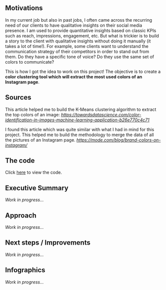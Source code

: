 Motivations
-------

In my current job but also in past jobs, I often came across the recurring need of our clients to have qualitative insights on their social media presence.
I am used to provide quantitative insights based on classic KPIs such as reach, impressions, engagement, etc. But what is trickier is to build a story to the client
with qualitative insights without doing it manually (it takes a lot of time!). For example, some clients want to understand the communication strategy of their
competitors in order to stand out from them. Do they have a specific tone of voice? Do they use the same set of colors to communicate?

This is how I got the idea to work on this project! The objective is to create a **color clustering tool which will extract the most used colors of an Instagram page**.

Sources
-------

This article helped me to build the K-Means clustering algorithm to extract the top colors of an image:
*https://towardsdatascience.com/color-identification-in-images-machine-learning-application-b26e770c4c71*

I found this article which was quite similar with what I had in mind for this project. This helped me to build the methodology to merge the data of all the pictures
of an Instagram page.
*https://mode.com/blog/brand-colors-on-instagram/*

The code
-------

Click [here](https://github.com/SalimAmarti/Color_Classifier/blob/master/Color%20classifier.ipynb) to view the code.

Executive Summary
-------

*Work in progress...*

Approach
-------

*Work in progress...*

Next steps / Improvements
-------

*Work in progress...*

Infographics
-------

*Work in progress...*
